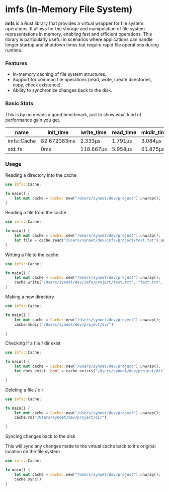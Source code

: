 # imfs (In-Memory File System)
**imfs** is a Rust library that provides a virtual wrapper for file system operations. It allows for the storage and manipulation of file system representations in memory, enabling fast and efficient operations. This library is particularly useful in scenarios where applications can handle longer startup and shutdown times but require rapid file operations during runtime.
### Features 
- In-memory caching of file system structures.
- Support for common file operations (read, write, create directories, copy, check existence).
- Ability to synchronize changes back to the disk.

### Basic Stats

This is by no means a good benchmark, just to show what kind of performance gain you get.

| name        | init_time   | write_time | read_time | mkdir_time | rm_time   |
|-------------|-------------|------------|-----------|------------|-----------|
| imfs::Cache | 82.672083ms | 2.333µs    | 1.791µs   | 3.084µs    | 1.833µs   |
| std::fs     | 0ms         | 118.667µs  | 5.958µs   | 61.875µs   | 301.958µs |


### Usage

Reading a directory into the cache
```rust 
use imfs::Cache;

fn main() {
    let mut cache = Cache::new("/Users/synoet/dev/project").unwrap();
}
```

Reading a file from the cache
```rust
use imfs::Cache;

fn main() {
    let mut cache = Cache::new("/Users/synoet/dev/project").unwrap();
    let file = cache.read("/Users/synoet/dev/imfs/project/test.txt").unwrap();
}
```

Writing a file to the cache
```rust
use imfs::Cache;

fn main() {
    let mut cache = Cache::new("/Users/synoet/dev/project").unwrap();
    cache.write("/Users/synoet/dev/imfs/project/test.txt", "text.txt", vec![0,0,0,0]);
}
```

Making a new directory
```rust
use imfs::Cache;

fn main() {
    let mut cache = Cache::new("/Users/synoet/dev/project").unwrap();
    cache.mkdir("/Users/synoet/dev/project/dir")

}
```

Checking if a file / dir exist
```rust
use imfs::Cache;

fn main() {
    let mut cache = Cache::new("/Users/synoet/dev/project").unwrap();
    let does_exist: bool = cache.exists("/Users/synoet/dev/project/dir")

}
```

Deleting a file / dir
```rust
use imfs::Cache;

fn main() {
    let mut cache = Cache::new("/Users/synoet/dev/project").unwrap();
    cache.rm("/Users/synoet/dev/project/dir")

}
```

Syncing changes back to the disk


This will sync any changes made to the virtual cache back to it's original location on the file system
```rust
use imfs::Cache;

fn main() {
    let mut cache = Cache::new("/Users/synoet/dev/project").unwrap();
    cache.sync()
}
```
